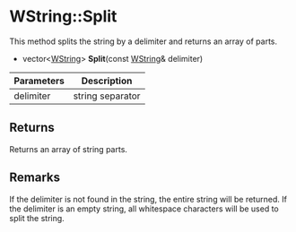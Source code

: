# WString::Split #
This method splits the string by a delimiter and returns an array of parts.

- vector<[WString](WString.md)\> **Split**(const [WString](WString.md)& delimiter)

| Parameters | Description |
|---|---|
| delimiter | string separator |

## Returns ##
Returns an array of string parts.

## Remarks ##
If the delimiter is not found in the string, the entire string will be returned. If the delimiter is an empty string, all whitespace characters will be used to split the string.
